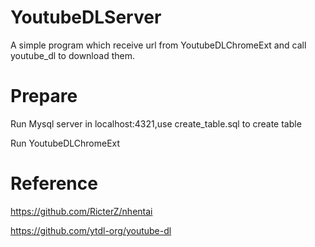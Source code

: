 # YoutubeDLServer
A simple program which receive url from YoutubeDLChromeExt and call youtube_dl to download them.

# Prepare

Run Mysql server in localhost:4321,use create_table.sql to create table

Run YoutubeDLChromeExt


# Reference

https://github.com/RicterZ/nhentai

https://github.com/ytdl-org/youtube-dl
